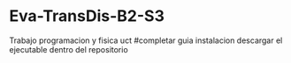 # Eva-TransDis-B2-S3
Trabajo programacion y fisica uct
#completar
guia instalacion
descargar el ejecutable dentro del repositorio
